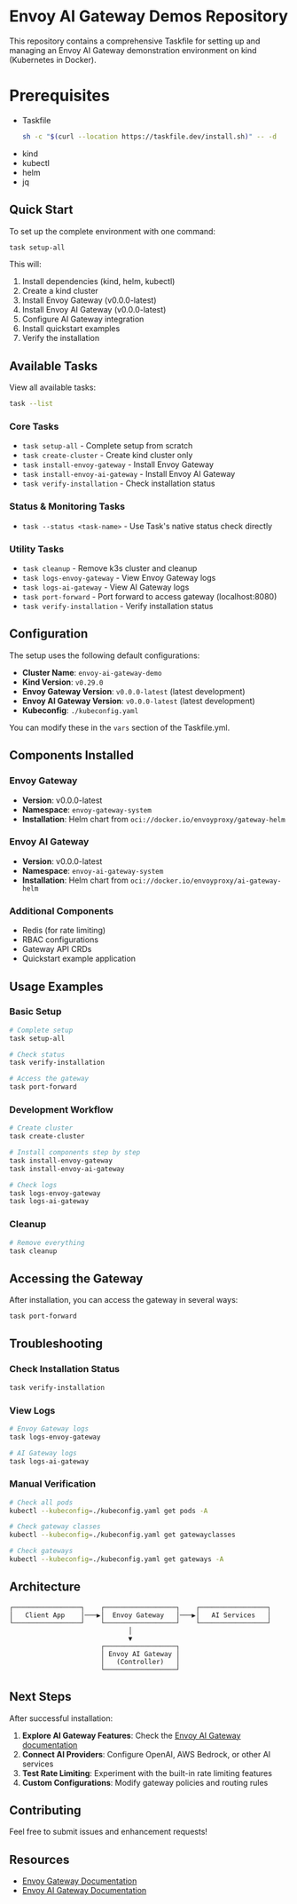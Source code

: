 # Envoy AI Gateway Demos Repository

This repository contains a comprehensive Taskfile for setting up and managing an Envoy AI Gateway demonstration environment on kind (Kubernetes in Docker).

# Prerequisites

- Taskfile
   ```bash
   sh -c "$(curl --location https://taskfile.dev/install.sh)" -- -d
   ```
- kind
- kubectl
- helm
- jq

## Quick Start

To set up the complete environment with one command:

```bash
task setup-all
```

This will:
1. Install dependencies (kind, helm, kubectl)
2. Create a kind cluster
3. Install Envoy Gateway (v0.0.0-latest)
4. Install Envoy AI Gateway (v0.0.0-latest)
5. Configure AI Gateway integration
6. Install quickstart examples
7. Verify the installation

## Available Tasks

View all available tasks:
```bash
task --list
```

### Core Tasks

- `task setup-all` - Complete setup from scratch
- `task create-cluster` - Create kind cluster only
- `task install-envoy-gateway` - Install Envoy Gateway
- `task install-envoy-ai-gateway` - Install Envoy AI Gateway
- `task verify-installation` - Check installation status

### Status & Monitoring Tasks

- `task --status <task-name>` - Use Task's native status check directly

### Utility Tasks

- `task cleanup` - Remove k3s cluster and cleanup
- `task logs-envoy-gateway` - View Envoy Gateway logs
- `task logs-ai-gateway` - View AI Gateway logs
- `task port-forward` - Port forward to access gateway (localhost:8080)
- `task verify-installation` - Verify installation status

## Configuration

The setup uses the following default configurations:

- **Cluster Name**: `envoy-ai-gateway-demo`
- **Kind Version**: `v0.29.0`
- **Envoy Gateway Version**: `v0.0.0-latest` (latest development)
- **Envoy AI Gateway Version**: `v0.0.0-latest` (latest development)
- **Kubeconfig**: `./kubeconfig.yaml`

You can modify these in the `vars` section of the Taskfile.yml.

## Components Installed

### Envoy Gateway
- **Version**: v0.0.0-latest
- **Namespace**: `envoy-gateway-system`
- **Installation**: Helm chart from `oci://docker.io/envoyproxy/gateway-helm`

### Envoy AI Gateway
- **Version**: v0.0.0-latest
- **Namespace**: `envoy-ai-gateway-system`
- **Installation**: Helm chart from `oci://docker.io/envoyproxy/ai-gateway-helm`

### Additional Components
- Redis (for rate limiting)
- RBAC configurations
- Gateway API CRDs
- Quickstart example application

## Usage Examples

### Basic Setup
```bash
# Complete setup
task setup-all

# Check status
task verify-installation

# Access the gateway
task port-forward
```

### Development Workflow
```bash
# Create cluster
task create-cluster

# Install components step by step
task install-envoy-gateway
task install-envoy-ai-gateway

# Check logs
task logs-envoy-gateway
task logs-ai-gateway
```

### Cleanup
```bash
# Remove everything
task cleanup
```

## Accessing the Gateway

After installation, you can access the gateway in several ways:

```bash
task port-forward
```

## Troubleshooting

### Check Installation Status
```bash
task verify-installation
```

### View Logs
```bash
# Envoy Gateway logs
task logs-envoy-gateway

# AI Gateway logs
task logs-ai-gateway
```


### Manual Verification
```bash
# Check all pods
kubectl --kubeconfig=./kubeconfig.yaml get pods -A

# Check gateway classes
kubectl --kubeconfig=./kubeconfig.yaml get gatewayclasses

# Check gateways
kubectl --kubeconfig=./kubeconfig.yaml get gateways -A
```

## Architecture

```
┌─────────────────┐    ┌──────────────────┐    ┌─────────────────┐
│   Client App    │───▶│  Envoy Gateway   │───▶│   AI Services   │
└─────────────────┘    └──────────────────┘    └─────────────────┘
                              │
                              ▼
                       ┌──────────────────┐
                       │ Envoy AI Gateway │
                       │   (Controller)   │
                       └──────────────────┘
```

## Next Steps

After successful installation:

1. **Explore AI Gateway Features**: Check the [Envoy AI Gateway documentation](https://aigateway.envoyproxy.io/docs/getting-started/basic-usage)
2. **Connect AI Providers**: Configure OpenAI, AWS Bedrock, or other AI services
3. **Test Rate Limiting**: Experiment with the built-in rate limiting features
4. **Custom Configurations**: Modify gateway policies and routing rules

## Contributing

Feel free to submit issues and enhancement requests!

## Resources

- [Envoy Gateway Documentation](https://gateway.envoyproxy.io/)
- [Envoy AI Gateway Documentation](https://aigateway.envoyproxy.io/)
